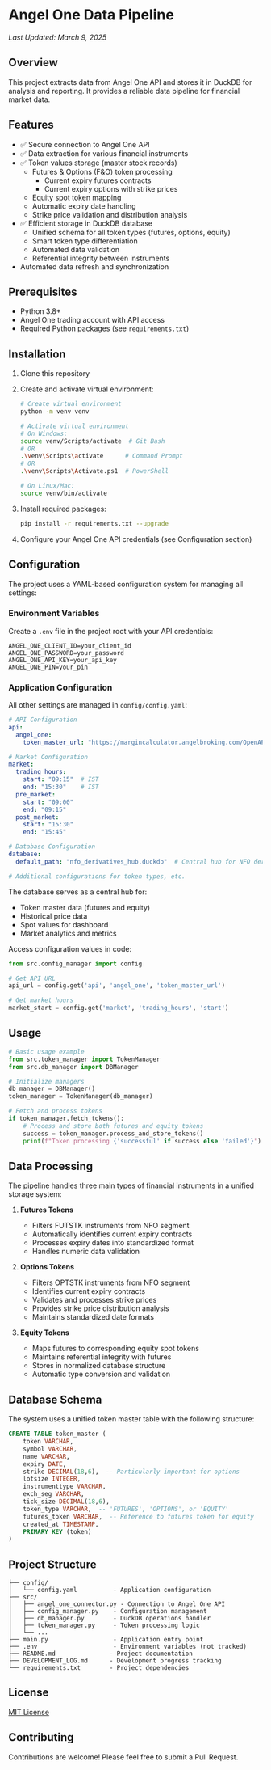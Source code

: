 # Angel One Data Pipeline

_Last Updated: March 9, 2025_

## Overview

This project extracts data from Angel One API and stores it in DuckDB for analysis and reporting. It provides a reliable data pipeline for financial market data.

## Features

- ✅ Secure connection to Angel One API
- ✅ Data extraction for various financial instruments
- ✅ Token values storage (master stock records)
  - Futures & Options (F&O) token processing
    - Current expiry futures contracts
    - Current expiry options with strike prices
  - Equity spot token mapping
  - Automatic expiry date handling
  - Strike price validation and distribution analysis
- ✅ Efficient storage in DuckDB database
  - Unified schema for all token types (futures, options, equity)
  - Smart token type differentiation
  - Automated data validation
  - Referential integrity between instruments
- Automated data refresh and synchronization

## Prerequisites

- Python 3.8+
- Angel One trading account with API access
- Required Python packages (see `requirements.txt`)

## Installation

1. Clone this repository
2. Create and activate virtual environment:

   ```bash
   # Create virtual environment
   python -m venv venv

   # Activate virtual environment
   # On Windows:
   source venv/Scripts/activate  # Git Bash
   # OR
   .\venv\Scripts\activate      # Command Prompt
   # OR
   .\venv\Scripts\Activate.ps1  # PowerShell

   # On Linux/Mac:
   source venv/bin/activate
   ```

3. Install required packages:

   ```bash
   pip install -r requirements.txt --upgrade
   ```

4. Configure your Angel One API credentials (see Configuration section)

## Configuration

The project uses a YAML-based configuration system for managing all settings:

### Environment Variables

Create a `.env` file in the project root with your API credentials:

```
ANGEL_ONE_CLIENT_ID=your_client_id
ANGEL_ONE_PASSWORD=your_password
ANGEL_ONE_API_KEY=your_api_key
ANGEL_ONE_PIN=your_pin
```

### Application Configuration

All other settings are managed in `config/config.yaml`:

```yaml
# API Configuration
api:
  angel_one:
    token_master_url: "https://margincalculator.angelbroking.com/OpenAPI_File/files/OpenAPIScripMaster.json"

# Market Configuration
market:
  trading_hours:
    start: "09:15"  # IST
    end: "15:30"    # IST
  pre_market:
    start: "09:00"
    end: "09:15"
  post_market:
    start: "15:30"
    end: "15:45"

# Database Configuration
database:
  default_path: "nfo_derivatives_hub.duckdb"  # Central hub for NFO derivatives data

# Additional configurations for token types, etc.
```

The database serves as a central hub for:

- Token master data (futures and equity)
- Historical price data
- Spot values for dashboard
- Market analytics and metrics

Access configuration values in code:

```python
from src.config_manager import config

# Get API URL
api_url = config.get('api', 'angel_one', 'token_master_url')

# Get market hours
market_start = config.get('market', 'trading_hours', 'start')
```

## Usage

```python
# Basic usage example
from src.token_manager import TokenManager
from src.db_manager import DBManager

# Initialize managers
db_manager = DBManager()
token_manager = TokenManager(db_manager)

# Fetch and process tokens
if token_manager.fetch_tokens():
    # Process and store both futures and equity tokens
    success = token_manager.process_and_store_tokens()
    print(f"Token processing {'successful' if success else 'failed'}")
```

## Data Processing

The pipeline handles three main types of financial instruments in a unified storage system:

1. **Futures Tokens**
   - Filters FUTSTK instruments from NFO segment
   - Automatically identifies current expiry contracts
   - Processes expiry dates into standardized format
   - Handles numeric data validation

2. **Options Tokens**
   - Filters OPTSTK instruments from NFO segment
   - Identifies current expiry contracts
   - Validates and processes strike prices
   - Provides strike price distribution analysis
   - Maintains standardized date formats

3. **Equity Tokens**
   - Maps futures to corresponding equity spot tokens
   - Maintains referential integrity with futures
   - Stores in normalized database structure
   - Automatic type conversion and validation

## Database Schema

The system uses a unified token master table with the following structure:

```sql
CREATE TABLE token_master (
    token VARCHAR,
    symbol VARCHAR,
    name VARCHAR,
    expiry DATE,
    strike DECIMAL(18,6),  -- Particularly important for options
    lotsize INTEGER,
    instrumenttype VARCHAR,
    exch_seg VARCHAR,
    tick_size DECIMAL(18,6),
    token_type VARCHAR,  -- 'FUTURES', 'OPTIONS', or 'EQUITY'
    futures_token VARCHAR,  -- Reference to futures token for equity
    created_at TIMESTAMP,
    PRIMARY KEY (token)
)
```

## Project Structure

```
├── config/
│   └── config.yaml          - Application configuration
├── src/
│   ├── angel_one_connector.py - Connection to Angel One API
│   ├── config_manager.py    - Configuration management
│   ├── db_manager.py        - DuckDB operations handler
│   ├── token_manager.py     - Token processing logic
│   └── ...
├── main.py                  - Application entry point
├── .env                     - Environment variables (not tracked)
├── README.md               - Project documentation
├── DEVELOPMENT_LOG.md      - Development progress tracking
└── requirements.txt        - Project dependencies
```

## License

[MIT License](LICENSE)

## Contributing

Contributions are welcome! Please feel free to submit a Pull Request.
